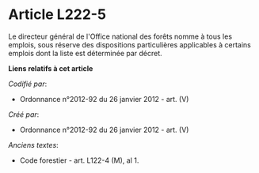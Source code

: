 # Article L222-5

Le directeur général de l'Office national des forêts nomme à tous les emplois, sous réserve des dispositions particulières
applicables à certains emplois dont la liste est déterminée par décret.

**Liens relatifs à cet article**

_Codifié par_:

  - Ordonnance n°2012-92 du 26 janvier 2012 - art. (V)

_Créé par_:

  - Ordonnance n°2012-92 du 26 janvier 2012 - art. (V)

_Anciens textes_:

  - Code forestier - art. L122-4 (M), al 1.
